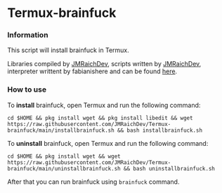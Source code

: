 # Termux-brainfuck

### Information

This script will install brainfuck in Termux.

Libraries compiled by [JMRaichDev](https://github.com/JMRaichDev), scripts written by [JMRaichDev](https://github.com/JMRaichDev), interpreter writtent by fabianishere and can be found [here](https://github.com/fabianishere/brainfuck).

### How to use

To **install** brainfuck, open Termux and run the following command:

```cd $HOME && pkg install wget && pkg install libedit && wget https://raw.githubusercontent.com/JMRaichDev/Termux-brainfuck/main/installbrainfuck.sh && bash installbrainfuck.sh```

To **uninstall** brainfuck, open Termux and run the following command:

```cd $HOME && pkg install wget && wget https://raw.githubusercontent.com/JMRaichDev/Termux-brainfuck/main/uninstallbrainfuck.sh && bash uninstallbrainfuck.sh```

After that you can run brainfuck using ```brainfuck``` command.
